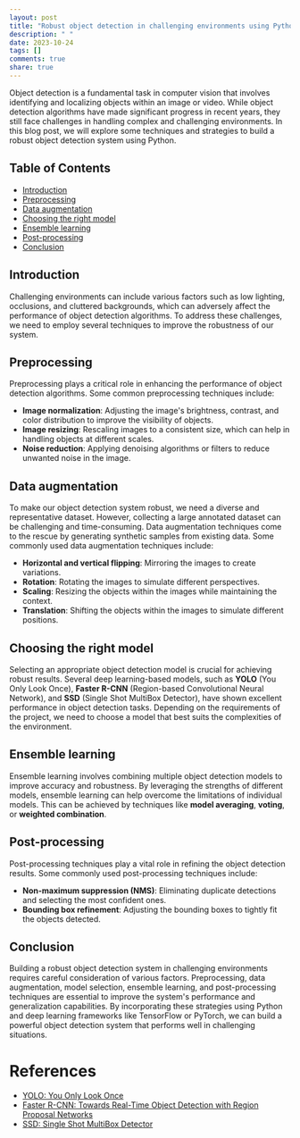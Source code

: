 ```yaml
---
layout: post
title: "Robust object detection in challenging environments using Python"
description: " "
date: 2023-10-24
tags: []
comments: true
share: true
---
```


Object detection is a fundamental task in computer vision that involves identifying and localizing objects within an image or video. While object detection algorithms have made significant progress in recent years, they still face challenges in handling complex and challenging environments. In this blog post, we will explore some techniques and strategies to build a robust object detection system using Python.

## Table of Contents
- [Introduction](#introduction)
- [Preprocessing](#preprocessing)
- [Data augmentation](#data-augmentation)
- [Choosing the right model](#choosing-the-right-model)
- [Ensemble learning](#ensemble-learning)
- [Post-processing](#post-processing)
- [Conclusion](#conclusion)

## Introduction

Challenging environments can include various factors such as low lighting, occlusions, and cluttered backgrounds, which can adversely affect the performance of object detection algorithms. To address these challenges, we need to employ several techniques to improve the robustness of our system.

## Preprocessing

Preprocessing plays a critical role in enhancing the performance of object detection algorithms. Some common preprocessing techniques include:
- **Image normalization**: Adjusting the image's brightness, contrast, and color distribution to improve the visibility of objects.
- **Image resizing**: Rescaling images to a consistent size, which can help in handling objects at different scales.
- **Noise reduction**: Applying denoising algorithms or filters to reduce unwanted noise in the image.

## Data augmentation

To make our object detection system robust, we need a diverse and representative dataset. However, collecting a large annotated dataset can be challenging and time-consuming. Data augmentation techniques come to the rescue by generating synthetic samples from existing data. Some commonly used data augmentation techniques include:
- **Horizontal and vertical flipping**: Mirroring the images to create variations.
- **Rotation**: Rotating the images to simulate different perspectives.
- **Scaling**: Resizing the objects within the images while maintaining the context.
- **Translation**: Shifting the objects within the images to simulate different positions.

## Choosing the right model

Selecting an appropriate object detection model is crucial for achieving robust results. Several deep learning-based models, such as **YOLO** (You Only Look Once), **Faster R-CNN** (Region-based Convolutional Neural Network), and **SSD** (Single Shot MultiBox Detector), have shown excellent performance in object detection tasks. Depending on the requirements of the project, we need to choose a model that best suits the complexities of the environment.

## Ensemble learning

Ensemble learning involves combining multiple object detection models to improve accuracy and robustness. By leveraging the strengths of different models, ensemble learning can help overcome the limitations of individual models. This can be achieved by techniques like **model averaging**, **voting**, or **weighted combination**.

## Post-processing

Post-processing techniques play a vital role in refining the object detection results. Some commonly used post-processing techniques include:
- **Non-maximum suppression (NMS)**: Eliminating duplicate detections and selecting the most confident ones.
- **Bounding box refinement**: Adjusting the bounding boxes to tightly fit the objects detected.

## Conclusion

Building a robust object detection system in challenging environments requires careful consideration of various factors. Preprocessing, data augmentation, model selection, ensemble learning, and post-processing techniques are essential to improve the system's performance and generalization capabilities. By incorporating these strategies using Python and deep learning frameworks like TensorFlow or PyTorch, we can build a powerful object detection system that performs well in challenging situations.

# References
- [YOLO: You Only Look Once](https://arxiv.org/abs/1506.02640)
- [Faster R-CNN: Towards Real-Time Object Detection with Region Proposal Networks](https://arxiv.org/abs/1506.01497)
- [SSD: Single Shot MultiBox Detector](https://arxiv.org/abs/1512.02325)